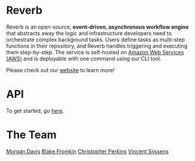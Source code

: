 # Reverb

Reverb is an open-source, **event-driven, asynchronous workflow engine** that abstracts away the logic and infrastructure developers need to orchestrate complex background tasks. Users define tasks as multi-step functions in their repository, and Reverb handles triggering and executing them step-by-step. The service is self-hosted on [Amazon Web Services (AWS)](https://aws.amazon.com/) and is deployable with one command using our CLI tool.

Please check out our [website]() to learn more!

# API

To get started, go [here](https://github.com/reverb-app/reverb).

# The Team

[Morgan Davis]()
[Blake Fromkin]()
[Christopher Perkins]()
[Vincent Sijssens]()
